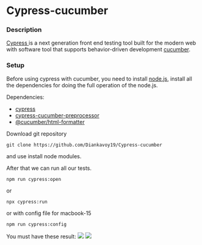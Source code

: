 # Cypress-cucumber
### Description
[Cypress ](https://www.cypress.io/) is a next generation front end testing tool built for the modern web with software tool that supports behavior-driven development [cucumber](https://cucumber.io/).

### Setup
Before using cypress with cucumber, you need to install [node.js](https://nodejs.org/en/), install all the dependencies for doing the full operation of the node.js.

Dependencies:
- [cypress](https://www.npmjs.com/package/cypress)
- [cypress-cucumber-preprocessor](https://github.com/badeball/cypress-cucumber-preprocessor)
- [@cucumber/html-formatter](https://github.com/cucumber/html-formatter)

Download git repository 
``` console
git clone https://github.com/Diankavoy19/Cypress-cucumber
```
and use install node modules.

After that we can run all our tests.
```console
npm run cypress:open 
```
or 
```console
npx cypress:run
```
or with config file for macbook-15
```console
npm run cypress:config
```
You must have these result:
![](https://diankavoy19.github.io/TestRail-Homework/picture/Report.png)
![](https://diankavoy19.github.io/TestRail-Homework/picture/Report1.png)